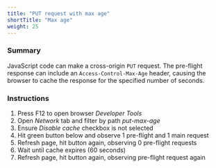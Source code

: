 ```yaml
---
title: "PUT request with max age"
shortTitle: "Max age"
weight: 25
---
```


### Summary
JavaScript code can make a cross-origin `PUT` request.
The pre-flight response can include an `Access-Control-Max-Age` header, causing the browser to cache the response for the specified number of seconds.

### Instructions

1. Press F12 to open browser *Developer Tools*
1. Open *Network* tab and filter by path *put-max-age*
1. Ensure *Disable cache* checkbox is not selected
1. Hit green button below and observe 1 pre-flight and 1 main request
1. Refresh page, hit button again, observing 0 pre-flight requests
1. Wait until cache expires (60 seconds)
1. Refresh page, hit button again, observing pre-flight request again